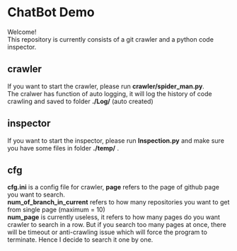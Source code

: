 # ChatBot Demo
Welcome!<br>
This repository is currently consists of a git crawler and a python code inspector.<br>
## crawler
If you want to start the crawler, please run **crawler/spider_man.py**.<br>
The cralwer has function of auto logging, it will log the history of code crawling and saved to folder **./Log/** (auto created)<br>
## inspector
If you want to start the inspector, please run **Inspection.py** and make sure you have some files in folder **./temp/** .<br>
## cfg
**cfg.ini** is a config file for crawler, **page** refers to the page of github page you want to search.<br>
**num_of_branch_in_current** refers to how many repositories you want to get from single page (maximum = 10)<br>
**num_page** is currently useless, it refers to how many pages do you want crawler to search in a row. But if you search too many pages at once, there will be timeout or anti-crawling issue which will force the program to terminate. Hence I decide to search it one by one.<br>


